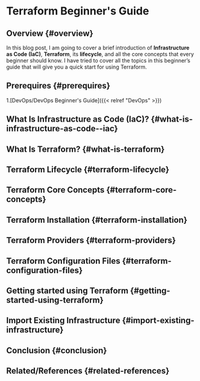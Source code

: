 # Terraform Beginner's Guide


## Overview {#overview}

In this blog post, I am going to cover a brief introduction of **Infrastructure as Code (IaC)**, **Terraform**, its **lifecycle**, and all the core concepts that every beginner should know. I have tried to cover all the topics in this beginner’s guide that will give you a quick start for using Terraform.


## Prerequires {#prerequires}

1.[DevOps/DevOps Beginner's Guide]({{< relref "DevOps" >}})


## What Is Infrastructure as Code (IaC)? {#what-is-infrastructure-as-code--iac}


## What Is Terraform? {#what-is-terraform}


## Terraform Lifecycle {#terraform-lifecycle}


## Terraform Core Concepts {#terraform-core-concepts}


## Terraform Installation {#terraform-installation}


## Terraform Providers {#terraform-providers}


## Terraform Configuration Files {#terraform-configuration-files}


## Getting started using Terraform {#getting-started-using-terraform}


## Import Existing Infrastructure {#import-existing-infrastructure}


## Conclusion {#conclusion}


## Related/References {#related-references}


